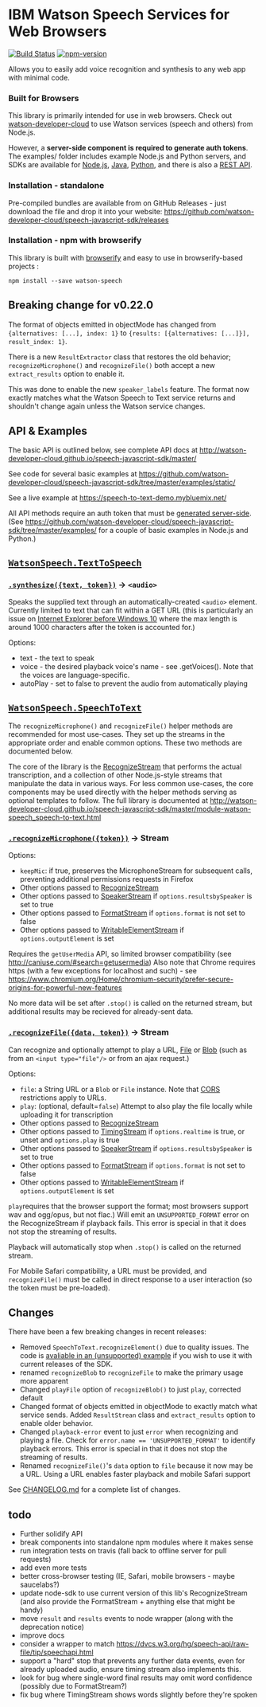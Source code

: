 IBM Watson Speech Services for Web Browsers
===========================================

[![Build Status](https://travis-ci.org/watson-developer-cloud/speech-javascript-sdk.svg?branch=master)](https://travis-ci.org/watson-developer-cloud/speech-javascript-sdk)
[![npm-version](https://img.shields.io/npm/v/watson-speech.svg)](https://www.npmjs.com/package/watson-speech)

Allows you to easily add voice recognition and synthesis to any web app with minimal code.

### Built for Browsers
This library is primarily intended for use in web browsers.
Check out [watson-developer-cloud](https://www.npmjs.com/package/watson-developer-cloud) to use Watson services (speech and others) from Node.js.

However, a **server-side component is required to generate auth tokens**. 
The examples/ folder includes example Node.js and Python servers, and SDKs are available for [Node.js](https://github.com/watson-developer-cloud/node-sdk#authorization), 
[Java](https://github.com/watson-developer-cloud/java-sdk), 
[Python](https://github.com/watson-developer-cloud/python-sdk/blob/master/examples/authorization_v1.py), 
and there is also a [REST API](http://www.ibm.com/smarterplanet/us/en/ibmwatson/developercloud/doc/getting_started/gs-tokens.shtml).


### Installation - standalone

Pre-compiled bundles are available from on GitHub Releases - just download the file and drop it into your website: https://github.com/watson-developer-cloud/speech-javascript-sdk/releases


### Installation - npm with browserify

This library is built with [browserify](http://browserify.org/) and easy to use in browserify-based projects :

    npm install --save watson-speech

Breaking change for v0.22.0
----------------------------

The format of objects emitted in objectMode has changed from `{alternatives: [...], index: 1}` to `{results: [{alternatives: [...]}], result_index: 1}`.

There is a new `ResultExtractor` class that restores the old behavior; `recognizeMicrophone()` and `recognizeFile()` both accept a new `extract_results` option to enable it.

This was done to enable the new `speaker_labels` feature. The format now exactly matches what the Watson Speech to Text service returns and shouldn't change again unless the Watson service changes.


API & Examples
--------------

The basic API is outlined below, see complete API docs at http://watson-developer-cloud.github.io/speech-javascript-sdk/master/

See code for several basic examples at https://github.com/watson-developer-cloud/speech-javascript-sdk/tree/master/examples/static/

See a live example at https://speech-to-text-demo.mybluemix.net/

All API methods require an auth token that must be [generated server-side](https://github.com/watson-developer-cloud/node-sdk#authorization). 
(See https://github.com/watson-developer-cloud/speech-javascript-sdk/tree/master/examples/ for a couple of basic examples in Node.js and Python.)

## [`WatsonSpeech.TextToSpeech`](http://watson-developer-cloud.github.io/speech-javascript-sdk/master/module-watson-speech_text-to-speech.html)

### [`.synthesize({text, token})`](http://watson-developer-cloud.github.io/speech-javascript-sdk/master/module-watson-speech_text-to-speech_synthesize.html) -> `<audio>`

Speaks the supplied text through an automatically-created `<audio>` element. 
Currently limited to text that can fit within a GET URL (this is particularly an issue on [Internet Explorer before Windows 10](http://stackoverflow.com/questions/32267442/url-length-limitation-of-microsoft-edge)
where the max length is around 1000 characters after the token is accounted for.)

Options: 
* text - the text to speak
* voice - the desired playback voice's name - see .getVoices(). Note that the voices are language-specific.
* autoPlay - set to false to prevent the audio from automatically playing


## [`WatsonSpeech.SpeechToText`](http://watson-developer-cloud.github.io/speech-javascript-sdk/master/module-watson-speech_speech-to-text.html)

The `recognizeMicrophone()` and `recognizeFile()` helper methods are recommended for most use-cases. They set up the streams in the appropriate order and enable common options. These two methods are documented below.

The core of the library is the [RecognizeStream] that performs the actual transcription, and a collection of other Node.js-style streams that manipulate the data in various ways. For less common use-cases, the core components may be used directly with the helper methods serving as optional templates to follow. The full library is documented at http://watson-developer-cloud.github.io/speech-javascript-sdk/master/module-watson-speech_speech-to-text.html

### [`.recognizeMicrophone({token})`](http://watson-developer-cloud.github.io/speech-javascript-sdk/master/module-watson-speech_speech-to-text_recognize-microphone.html) -> Stream

Options: 
* `keepMic`: if true, preserves the MicrophoneStream for subsequent calls, preventing additional permissions requests in Firefox
* Other options passed to [RecognizeStream]
* Other options passed to [SpeakerStream] if `options.resultsbySpeaker` is set to true
* Other options passed to [FormatStream] if `options.format` is not set to false
* Other options passed to [WritableElementStream] if `options.outputElement` is set

Requires the `getUserMedia` API, so limited browser compatibility (see http://caniuse.com/#search=getusermedia) 
Also note that Chrome requires https (with a few exceptions for localhost and such) - see https://www.chromium.org/Home/chromium-security/prefer-secure-origins-for-powerful-new-features

No more data will be set after `.stop()` is called on the returned stream, but additional results may be recieved for already-sent data.


### [`.recognizeFile({data, token})`](http://watson-developer-cloud.github.io/speech-javascript-sdk/master/module-watson-speech_speech-to-text_recognize-file.html) -> Stream

Can recognize and optionally attempt to play a URL, [File](https://developer.mozilla.org/en-US/docs/Web/API/File) or [Blob](https://developer.mozilla.org/en-US/docs/Web/API/Blob)
(such as from an `<input type="file"/>` or from an ajax request.)

Options: 
* `file`: a String URL or a `Blob` or `File` instance. Note that [CORS] restrictions apply to URLs.
* `play`: (optional, default=`false`) Attempt to also play the file locally while uploading it for transcription 
* Other options passed to [RecognizeStream]
* Other options passed to [TimingStream] if `options.realtime` is true, or unset and `options.play` is true
* Other options passed to [SpeakerStream] if `options.resultsbySpeaker` is set to true
* Other options passed to [FormatStream] if `options.format` is not set to false
* Other options passed to [WritableElementStream] if `options.outputElement` is set

`play`requires that the browser support the format; most browsers support wav and ogg/opus, but not flac.) 
Will emit an `UNSUPPORTED_FORMAT` error on the RecognizeStream if playback fails. This error is special in that it does not stop the streaming of results.

Playback will automatically stop when `.stop()` is called on the returned stream. 

For Mobile Safari compatibility, a URL must be provided, and `recognizeFile()` must be called in direct response to a user interaction (so the token must be pre-loaded).


## Changes

There have been a few breaking changes in recent releases:

* Removed `SpeechToText.recognizeElement()` due to quality issues. The code is [avaliable in an (unsupported) example](examples/static/audio-video-derecated) if you wish to use it with current releases of the SDK.
* renamed `recognizeBlob` to `recognizeFile` to make the primary usage more apparent
* Changed `playFile` option of `recognizeBlob()` to just `play`, corrected default
* Changed format of objects emitted in objectMode to exactly match what service sends. Added `ResultStrean` class and `extract_results` option to enable older behavior.
* Changed `playback-error` event to just `error` when recognizing and playing a file. Check for `error.name == 'UNSUPPORTED_FORMAT'` to identify playback errors. This error is special in that it does not stop the streaming of results.
* Renamed `recognizeFile()`'s `data` option to `file` because it now may be a URL. Using a URL enables faster playback and mobile Safari support

See [CHANGELOG.md](CHANGELOG.md) for a complete list of changes.

## todo

* Further solidify API
* break components into standalone npm modules where it makes sense
* run integration tests on travis (fall back to offline server for pull requests)
* add even more tests
* better cross-browser testing (IE, Safari, mobile browsers - maybe saucelabs?)
* update node-sdk to use current version of this lib's RecognizeStream (and also provide the FormatStream + anything else that might be handy)
* move `result` and `results` events to node wrapper (along with the deprecation notice)
* improve docs
* consider a wrapper to match https://dvcs.w3.org/hg/speech-api/raw-file/tip/speechapi.html
* support a "hard" stop that prevents any further data events, even for already uploaded audio, ensure timing stream also implements this.
* look for bug where single-word final results may omit word confidence (possibly due to FormatStream?)
* fix bug where TimingStream shows words slightly before they're spoken

[RecognizeStream]: http://watson-developer-cloud.github.io/speech-javascript-sdk/master/RecognizeStream.html
[TimingStream]: http://watson-developer-cloud.github.io/speech-javascript-sdk/master/TimingStream.html
[FormatStream]: http://watson-developer-cloud.github.io/speech-javascript-sdk/master/FormatStream.html
[WritableElementStream]: http://watson-developer-cloud.github.io/speech-javascript-sdk/master/WritableElementStream.html
[SpeakerStream]: http://watson-developer-cloud.github.io/speech-javascript-sdk/master/SpeakerStream.html
[CORS]: https://developer.mozilla.org/en-US/docs/Web/HTTP/Access_control_CORS
